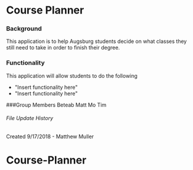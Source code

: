 # Course Planner


### Background
This application is to help Augsburg students decide on what classes they
still need to take in order to finish their degree. 

### Functionality

This application will allow students to do the following
* "Insert functionality here"
* "Insert functionality here"

###Group Members
Beteab
Matt
Mo
Tim
















###### File Update History
Created 9/17/2018 - Matthew Muller 
# Course-Planner
